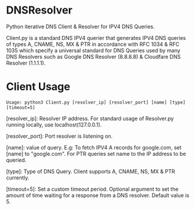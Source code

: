 # DNSResolver
Python iterative DNS Client & Resolver for IPV4 DNS Queries.

Client.py is a standard DNS IPV4 querier that generates IPV4 DNS queries of types A, CNAME, NS, MX & PTR in accordance with RFC 1034 & RFC 1035 which specify a universal standard for DNS Queries used by many DNS Resolvers such as Google DNS Resolver (8.8.8.8) & Cloudfare DNS Resolver (1.1.1.1).
# Client Usage

```Usage: python3 Client.py [resolver_ip] [resolver_port] [name] [type] [timeout=5]```

[resolver_ip]: Resolver IP address. For standard usage of Resolver.py running locally, use localhost(127.0.0.1). 

[resolver_port]: Port resolver is listening on. 

[name]: value of query. E.g: To fetch IPV4 A records for google.com, set [name] to "google.com". For PTR queries set name to the IP address to be queried. 

[type]: Type of DNS Query. Client supports A, CNAME, NS, MX & PTR currently. 

[timeout=5]: Set a custom timeout period. Optional argument to set the amount of time waiting for a response from a DNS resolver. Default value is 5.

